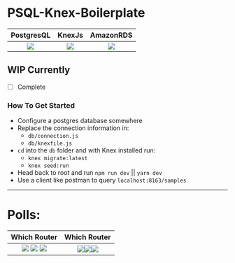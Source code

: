 # PSQL-Knex-Boilerplate

   PostgresQL  |  KnexJs  | AmazonRDS  
:-------------------------:|:-------------------------:|:-------------------------: 
![](https://i.imgur.com/4qPQe7K.png)  |  ![](https://i.imgur.com/kYntXNH.png) | ![](https://i.imgur.com/yKXgLLa.png)

## WIP Currently
- [ ] Complete

### How To Get Started
- Configure a postgres database somewhere
- Replace the connection information in:
    - `db/connection.js`
    - `db/knexfile.js`
- `cd` into the `db` folder and with Knex installed run: 
    - `knex migrate:latest`
    - `knex seed:run`
- Head back to root and run `npm run dev` || `yarn dev`
- Use a client like postman to query `localhost:8163/samples`

------------------
# Polls: 
 Which Router | Which Router
:-------------------------:|:-------------------------:|
 [![](https://api.gh-polls.com/poll/01CQBV45NK8WZYGPJ0E680EF4H/Koa)](https://api.gh-polls.com/poll/01CQBV45NK8WZYGPJ0E680EF4H/Koa/vote) [![](https://api.gh-polls.com/poll/01CQBV45NK8WZYGPJ0E680EF4H/Express)](https://api.gh-polls.com/poll/01CQBV45NK8WZYGPJ0E680EF4H/Express/vote) [![](https://api.gh-polls.com/poll/01CQBV45NK8WZYGPJ0E680EF4H/Other)](https://api.gh-polls.com/poll/01CQBV45NK8WZYGPJ0E680EF4H/Other/vote) | [![](https://api.gh-polls.com/poll/01CQBVEC4V3VX5G4ZXYM2RW8PX/Infrastructure%20as%20code)](https://api.gh-polls.com/poll/01CQBVEC4V3VX5G4ZXYM2RW8PX/Infrastructure%20as%20code/vote)[![](https://api.gh-polls.com/poll/01CQBVEC4V3VX5G4ZXYM2RW8PX/Full%20Tutorial%20Comment%20Branch)](https://api.gh-polls.com/poll/01CQBVEC4V3VX5G4ZXYM2RW8PX/Full%20Tutorial%20Comment%20Branch/vote)[![](https://api.gh-polls.com/poll/01CQBVEC4V3VX5G4ZXYM2RW8PX/Wiki)](https://api.gh-polls.com/poll/01CQBVEC4V3VX5G4ZXYM2RW8PX/Wiki/vote)
